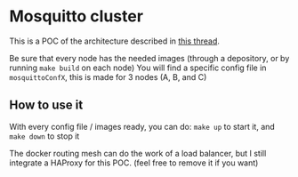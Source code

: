 # Mosquitto cluster

This is a POC of the architecture described in [this thread](https://stackoverflow.com/a/36377681/8132173).

Be sure that every node has the needed images (through a depository, or by running  ```make build``` on each node)
You will find a specific config file in ```mosquittoConfX```, this is made for 3 nodes (A, B, and C)

## How to use it

With every config file / images ready, you can do:
```make up``` to start it, and
```make down``` to stop it

The docker routing mesh can do the work of a load balancer, but I still integrate a HAProxy for this POC. (feel free to remove it if you want)
